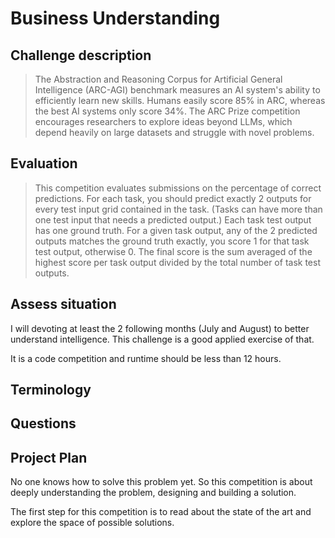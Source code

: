 # Business Understanding

<!--- --->

## Challenge description

<!--- Look at the challenge description, understand the goal of the challenge
and write it here with your own words. Use images if they improve the explanation--->

> The Abstraction and Reasoning Corpus for Artificial General Intelligence (ARC-AGI) benchmark measures an AI system's ability to efficiently learn new skills. Humans easily score 85% in ARC, whereas the best AI systems only score 34%. The ARC Prize competition encourages researchers to explore ideas beyond LLMs, which depend heavily on large datasets and struggle with novel problems.

## Evaluation

<!--- Understand the metric used on the challenge, write it here and study
the characteristics of the metric --->

> This competition evaluates submissions on the percentage of correct predictions. For each task, you should predict exactly 2 outputs for every test input grid contained in the task. (Tasks can have more than one test input that needs a predicted output.) Each task test output has one ground truth. For a given task output, any of the 2 predicted outputs matches the ground truth exactly, you score 1 for that task test output, otherwise 0. The final score is the sum averaged of the highest score per task output divided by the total number of task test outputs.

## Assess situation

<!---This task involves more detailed fact-finding about all of the resources,
constraints, assumptions, and other factors that should be considered in determining
the data analysis goal and project plan

* timeline. Is there any week where I could not work on the challenge?
* resources. Is there any other project competing for resources?
* other projects. May I have other more interesting projects in the horizon?
 --->

I will devoting at least the 2 following months (July and August) to better understand intelligence.
This challenge is a good applied exercise of that.

It is a code competition and runtime should be less than 12 hours.

## Terminology

<!--- Sometimes the field of the challenge has specific terms, if that is the
case write them here, otherwise delete this section.--->

## Questions

<!--- Write here any question that arises when reading about the challenge --->

## Project Plan

<!--- Write initial ideas for the project. This is just initial thoughts,
during the challenge I will have a better understanding of the project and
with better information I could decide other actions not considered here.--->

No one knows how to solve this problem yet. So this competition is about deeply understanding the problem,
designing and building a solution.

The first step for this competition is to read about the state of the art and explore the space
of possible solutions.
